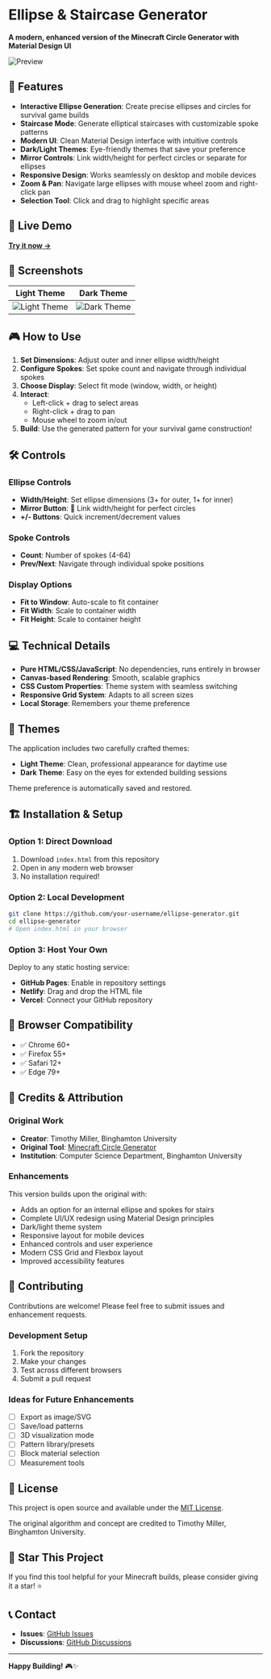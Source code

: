 # Ellipse & Staircase Generator

**A modern, enhanced version of the Minecraft Circle Generator with Material Design UI**

![Preview](https://netrokus.github.io/ellpise-and-staircase-generator/)

## 🌟 Features

- **Interactive Ellipse Generation**: Create precise ellipses and circles for survival game builds
- **Staircase Mode**: Generate elliptical staircases with customizable spoke patterns
- **Modern UI**: Clean Material Design interface with intuitive controls
- **Dark/Light Themes**: Eye-friendly themes that save your preference
- **Mirror Controls**: Link width/height for perfect circles or separate for ellipses
- **Responsive Design**: Works seamlessly on desktop and mobile devices
- **Zoom & Pan**: Navigate large ellipses with mouse wheel zoom and right-click pan
- **Selection Tool**: Click and drag to highlight specific areas

## 🚀 Live Demo

**[Try it now →](https://netrokus.github.io/index.html)**

## 📱 Screenshots

| Light Theme | Dark Theme |
|-------------|------------|
| ![Light Theme](pending) | ![Dark Theme](pending) |

## 🎮 How to Use

1. **Set Dimensions**: Adjust outer and inner ellipse width/height
2. **Configure Spokes**: Set spoke count and navigate through individual spokes
3. **Choose Display**: Select fit mode (window, width, or height)
4. **Interact**: 
   - Left-click + drag to select areas
   - Right-click + drag to pan
   - Mouse wheel to zoom in/out
5. **Build**: Use the generated pattern for your survival game construction!

## 🛠️ Controls

### Ellipse Controls
- **Width/Height**: Set ellipse dimensions (3+ for outer, 1+ for inner)
- **Mirror Button**: 🔗 Link width/height for perfect circles
- **+/- Buttons**: Quick increment/decrement values

### Spoke Controls
- **Count**: Number of spokes (4-64)
- **Prev/Next**: Navigate through individual spoke positions

### Display Options
- **Fit to Window**: Auto-scale to fit container
- **Fit Width**: Scale to container width
- **Fit Height**: Scale to container height

## 💻 Technical Details

- **Pure HTML/CSS/JavaScript**: No dependencies, runs entirely in browser
- **Canvas-based Rendering**: Smooth, scalable graphics
- **CSS Custom Properties**: Theme system with seamless switching
- **Responsive Grid System**: Adapts to all screen sizes
- **Local Storage**: Remembers your theme preference

## 🎨 Themes

The application includes two carefully crafted themes:

- **Light Theme**: Clean, professional appearance for daytime use
- **Dark Theme**: Easy on the eyes for extended building sessions

Theme preference is automatically saved and restored.

## 🏗️ Installation & Setup

### Option 1: Direct Download
1. Download `index.html` from this repository
2. Open in any modern web browser
3. No installation required!

### Option 2: Local Development
```bash
git clone https://github.com/your-username/ellipse-generator.git
cd ellipse-generator
# Open index.html in your browser
```

### Option 3: Host Your Own
Deploy to any static hosting service:
- **GitHub Pages**: Enable in repository settings
- **Netlify**: Drag and drop the HTML file
- **Vercel**: Connect your GitHub repository

## 🔧 Browser Compatibility

- ✅ Chrome 60+
- ✅ Firefox 55+
- ✅ Safari 12+
- ✅ Edge 79+

## 📜 Credits & Attribution

### Original Work
- **Creator**: Timothy Miller, Binghamton University
- **Original Tool**: [Minecraft Circle Generator](https://www.cs.binghamton.edu/~millerti/circlegen.html)
- **Institution**: Computer Science Department, Binghamton University

### Enhancements
This version builds upon the original with:
- Adds an option for an internal ellipse and spokes for stairs
- Complete UI/UX redesign using Material Design principles
- Dark/light theme system
- Responsive layout for mobile devices
- Enhanced controls and user experience
- Modern CSS Grid and Flexbox layout
- Improved accessibility features

## 🤝 Contributing

Contributions are welcome! Please feel free to submit issues and enhancement requests.

### Development Setup
1. Fork the repository
2. Make your changes
3. Test across different browsers
4. Submit a pull request

### Ideas for Future Enhancements
- [ ] Export as image/SVG
- [ ] Save/load patterns
- [ ] 3D visualization mode
- [ ] Pattern library/presets
- [ ] Block material selection
- [ ] Measurement tools

## 📄 License

This project is open source and available under the [MIT License](LICENSE).

The original algorithm and concept are credited to Timothy Miller, Binghamton University.

## 🌟 Star This Project

If you find this tool helpful for your Minecraft builds, please consider giving it a star! ⭐

## 📞 Contact

- **Issues**: [GitHub Issues](https://github.com/netrokus/ellipse-generator/issues)
- **Discussions**: [GitHub Discussions](https://github.com/netrokus/ellipse-generator/discussions)

---

**Happy Building!** 🎮✨
